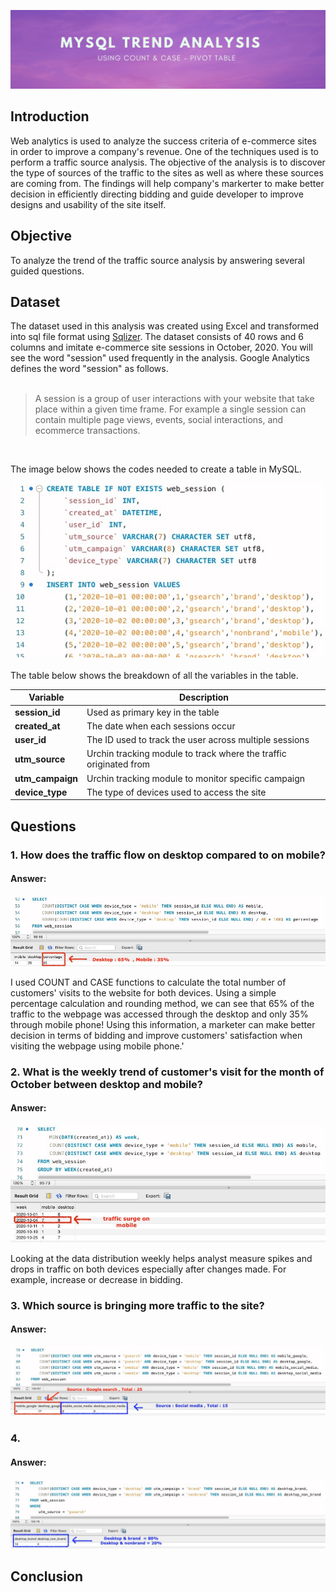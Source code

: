 ![Banner](https://github.com/Hafizah/Trend-Analysis-using-MySQL/blob/main/Images/banner.png)
## Introduction
Web analytics is used to analyze the success criteria of e-commerce sites in order to improve a company's revenue. One of the techniques used is to perform a traffic source analysis. The objective of the analysis is to discover the type of sources of the traffic to the sites as well as where these sources are coming from. The findings will help company's markerter to make better decision in efficiently directing bidding and guide developer to improve designs and usability of the site itself.

## Objective
To analyze the trend of the traffic source analysis by answering several guided questions.

## Dataset
The dataset used in this analysis was created using Excel and transformed into sql file format using [Sqlizer](https://sqlizer.io). The dataset consists of 40 rows and 6 columns and imitate e-commerce site sessions in October, 2020. You will see the word "session" used frequently in the analysis. Google Analytics defines the word "session" as follows.
<br>
<br>

> A session is a group of user interactions with your website that take place within a given time frame. For example a single session can contain multiple page views, events, social interactions, and ecommerce transactions.
<br>

The image below shows the codes needed to create a table in MySQL.

![table_creation](https://github.com/Hafizah/Trend-Analysis-using-MySQL/blob/main/Images/table%20creation.jpg)
<br>
<br>
The table below shows the breakdown of all the variables in the table.

Variable | Description
---- | -------
**session_id** | Used as primary key in the table
**created_at** | The date when each sessions occur
**user_id** | The ID used to track the user across multiple sessions
**utm_source** | Urchin tracking module to track where the traffic originated from 
**utm_campaign** | Urchin tracking module to monitor specific campaign
**device_type** | The type of devices used to access the site


## Questions
### 1.  How does the traffic flow on desktop compared to on mobile?

#### Answer:
![Banner](https://github.com/Hafizah/Trend-Analysis-using-MySQL/blob/main/Images/total%20in%20percentage.jpg)

I used COUNT and CASE functions to calculate the total number of customers' visits to the website for both devices. Using a simple percentage calculation and rounding method, we can see that 65% of the traffic to the webpage was accessed through the desktop and only 35% through mobile phone! Using this information, a marketer can make better decision in terms of bidding and improve customers' satisfaction when visiting the webpage using mobile phone.'


### 2.  What is the weekly trend of customer's visit for the month of October between desktop and mobile?

#### Answer:
![traffic surge](https://github.com/Hafizah/Trend-Analysis-using-MySQL/blob/main/Images/traffic%20surge%20.jpg)

Looking at the data distribution weekly helps analyst measure spikes and drops in traffic on both devices especially after changes made. For example, increase or decrease in bidding.


### 3. Which source is bringing more traffic to the site?

#### Answer:
![Banner](https://github.com/Hafizah/Trend-Analysis-using-MySQL/blob/main/Images/Traffic%20source.jpg)

### 4. 

#### Answer:
![Banner](https://github.com/Hafizah/Trend-Analysis-using-MySQL/blob/main/Images/brand%20non.jpg)

## Conclusion




